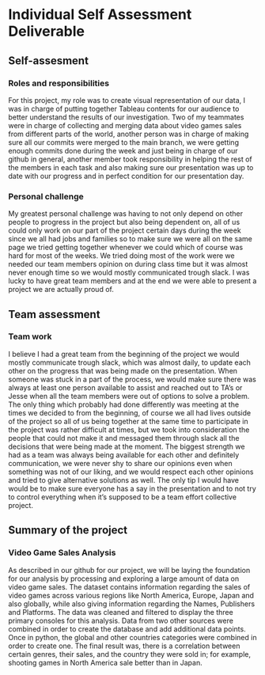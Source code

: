 # Individual Self Assessment Deliverable

## Self-assesment
### Roles and responsibilities
For this project, my role was to create visual representation of our data, I was in charge of putting together Tableau contents for our audience to better understand the results of our investigation. Two of my teammates were in charge of collecting and merging data about video games sales from different parts of the world, another person was in charge of making sure all our commits were merged to the main branch, we were getting enough commits done during the week and just being in charge of our github in general, another member took responsibility in helping the rest of the members in each task and also making sure our presentation was up to date with our progress and in perfect condition for our presentation day.
### Personal challenge
My greatest personal challenge was having to not only depend on other people to progress in the project but also being dependent on, all of us could only work on our part of the project certain days during the week since we all had jobs and families so to make sure we were all on the same page we tried getting together whenever we could which of course was hard for most of the weeks. We tried doing most of the work were we needed our team members opinion on during class time but it was almost never enough time so we would mostly communicated trough slack. I was lucky to have great team members and at the end we were able to present a project we are actually proud of.

## Team assessment
### Team work
I believe I had a great team from the beginning of the project we would mostly communicate trough slack, which was almost daily, to update each other on the progress that was being made on the presentation. When someone was stuck in a part of the process, we would make sure there was always at least one person available to assist and reached out to TA’s or Jesse when all the team members were out of options to solve a problem. The only thing which probably had done differently was meeting at the times we decided to from the beginning, of course we all had lives outside of the project so all of us being together at the same time to participate in the project was rather difficult at times, but we took into consideration the people that could not make it and messaged them through slack all the decisions that were being made at the moment.
The biggest strength we had as a team was always being available for each other and definitely communication, we were never shy to share our opinions even when something was not of our liking, and we would respect each other opinions and tried to give alternative solutions as well. The only tip I would have would be to make sure everyone has a say in the presentation and to not try to control everything when it’s supposed to be a team effort collective project.

## Summary of the project
### Video Game Sales Analysis
As described in our github for our project, we will be laying the foundation for our analysis by processing and exploring a large amount of data on video game sales. The dataset contains information regarding the sales of video games across various regions like North America, Europe, Japan and also globally, while also giving information regarding the Names, Publishers and Platforms. The data was cleaned and filtered to display the three primary consoles for this analysis. Data from two other sources were combined in order to create the database and add additional data points. Once in python, the global and other countries categories were combined in order to create one. The final result was,  there is a correlation between certain genres, their sales, and the country they were sold in; for example, shooting games in North America sale better than in Japan.
